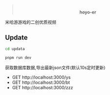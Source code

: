 <blockquote align="center">
<p><br><strong>hoyo-er</strong><br></p>
</blockquote>

米哈游游戏的二创优质视频

## Update

```bash
cd updata
```

```bash
pnpm run dev
```

获取数据库数据,导出最新json文件(默认10s定时更新)
- GET http://localhost:3000/ys
- GET http://localhost:3000/bt
- GET http://localhost:3000/zzz
